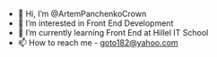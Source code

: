 - 👋 Hi, I’m @ArtemPanchenkoCrown
- 👀 I’m interested in Front End Development
- 🌱 I’m currently learning Front End at Hillel IT School
- 📫 How to reach me - goto182@yahoo.com

<!---
ArtemPanchenkoCrown/ArtemPanchenkoCrown is a ✨ special ✨ repository because its `README.md` (this file) appears on your GitHub profile.
You can click the Preview link to take a look at your changes.
--->
